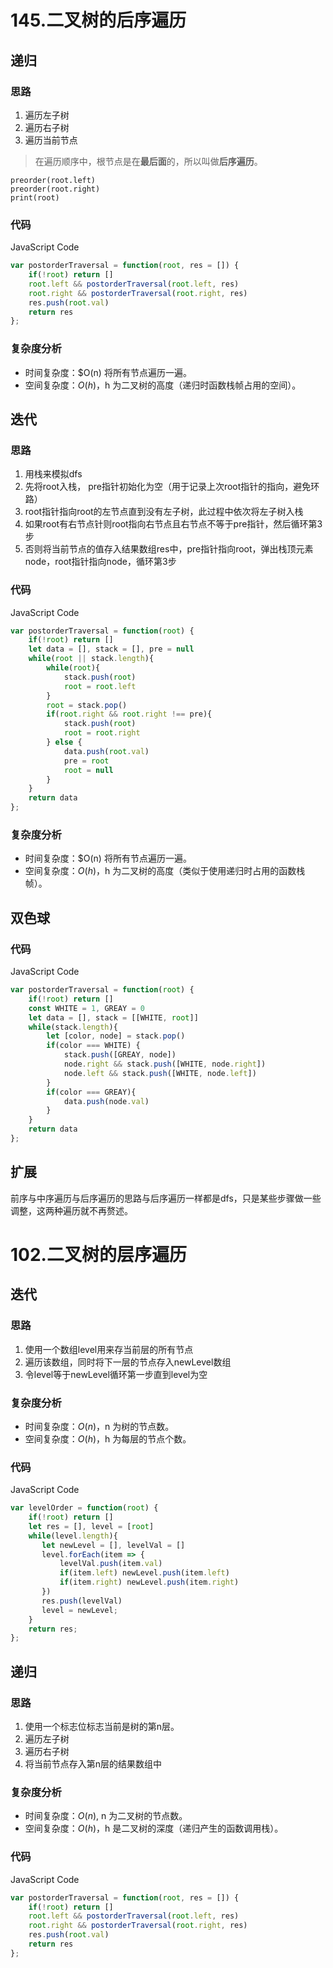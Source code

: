 # 145.二叉树的后序遍历

## 递归

### 思路

1. 遍历左子树
2. 遍历右子树
3. 遍历当前节点

> 在遍历顺序中，根节点是在**最后面**的，所以叫做**后序遍历**。

```
preorder(root.left)
preorder(root.right)
print(root)
```

### 代码

JavaScript Code

```js
var postorderTraversal = function(root, res = []) {
    if(!root) return []
    root.left && postorderTraversal(root.left, res)
    root.right && postorderTraversal(root.right, res)
    res.push(root.val)
    return res
};
```

### 复杂度分析

-   时间复杂度：$O(n) 将所有节点遍历一遍。
-   空间复杂度：$O(h)$，h 为二叉树的高度（递归时函数栈帧占用的空间）。

## 迭代

### 思路

1. 用栈来模拟dfs
2. 先将root入栈， pre指针初始化为空（用于记录上次root指针的指向，避免环路）
3. root指针指向root的左节点直到没有左子树，此过程中依次将左子树入栈
4. 如果root有右节点针则root指向右节点且右节点不等于pre指针，然后循环第3步
5. 否则将当前节点的值存入结果数组res中，pre指针指向root，弹出栈顶元素 node，root指针指向node，循环第3步

### 代码

JavaScript Code

```js
var postorderTraversal = function(root) {
    if(!root) return []
    let data = [], stack = [], pre = null
    while(root || stack.length){
        while(root){
            stack.push(root)
            root = root.left
        }
        root = stack.pop()
        if(root.right && root.right !== pre){
            stack.push(root)
            root = root.right
        } else {
            data.push(root.val)
            pre = root
            root = null
        }
    }
    return data
};
```

### 复杂度分析

-   时间复杂度：$O(n) 将所有节点遍历一遍。
-   空间复杂度：$O(h)$，h 为二叉树的高度（类似于使用递归时占用的函数栈帧）。


## 双色球

### 代码

JavaScript Code

```js
var postorderTraversal = function(root) {
    if(!root) return []
    const WHITE = 1, GREAY = 0 
    let data = [], stack = [[WHITE, root]]
    while(stack.length){
        let [color, node] = stack.pop()
        if(color === WHITE) {
            stack.push([GREAY, node])
            node.right && stack.push([WHITE, node.right])
            node.left && stack.push([WHITE, node.left])
        } 
        if(color === GREAY){
            data.push(node.val)
        }
    }
    return data
};
```

## 扩展

前序与中序遍历与后序遍历的思路与后序遍历一样都是dfs，只是某些步骤做一些调整，这两种遍历就不再赘述。


# 102.二叉树的层序遍历

## 迭代

### 思路

1. 使用一个数组level用来存当前层的所有节点
2. 遍历该数组，同时将下一层的节点存入newLevel数组
3. 令level等于newLevel循环第一步直到level为空


### 复杂度分析

-   时间复杂度：$O(n)$，n 为树的节点数。
-   空间复杂度：$O(h)$，h 为每层的节点个数。

### 代码

JavaScript Code

```js
var levelOrder = function(root) {
    if(!root) return []
    let res = [], level = [root]
    while(level.length){
       let newLevel = [], levelVal = []
       level.forEach(item => {
           levelVal.push(item.val)
           if(item.left) newLevel.push(item.left)
           if(item.right) newLevel.push(item.right)
       })
       res.push(levelVal)
       level = newLevel;
    }
    return res;
};
```


## 递归

### 思路

1. 使用一个标志位标志当前是树的第n层。 
2. 遍历左子树
3. 遍历右子树
4. 将当前节点存入第n层的结果数组中


### 复杂度分析

-   时间复杂度：$O(n)$, n 为二叉树的节点数。
-   空间复杂度：$O(h)$，h 是二叉树的深度（递归产生的函数调用栈）。

### 代码

JavaScript Code

```js
var postorderTraversal = function(root, res = []) {
    if(!root) return []
    root.left && postorderTraversal(root.left, res)
    root.right && postorderTraversal(root.right, res)
    res.push(root.val)
    return res
};
```
